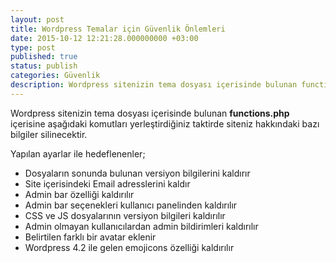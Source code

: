 ```yaml
---
layout: post
title: Wordpress Temalar için Güvenlik Önlemleri
date: 2015-10-12 12:21:28.000000000 +03:00
type: post
published: true
status: publish
categories: Güvenlik
description: Wordpress sitenizin tema dosyası içerisinde bulunan functions.php içerisine aşağıdaki komutları yerleştirdiğiniz taktirde siteniz hakkındaki bazı
---
```


Wordpress sitenizin tema dosyası içerisinde bulunan **functions.php** içerisine aşağıdaki komutları yerleştirdiğiniz taktirde siteniz hakkındaki bazı bilgiler silinecektir.

Yapılan ayarlar ile hedeflenenler;

- Dosyaların sonunda bulunan versiyon bilgilerini kaldırır
- Site içerisindeki Email adresslerini kaldır
- Admin bar özelliği kaldırılır
- Admin bar seçenekleri kullanıcı panelinden kaldırılır
- CSS ve JS dosyalarının versiyon bilgileri kaldırılır
- Admin olmayan kullanıcılardan admin bildirimleri kaldırılır
- Belirtilen farklı bir avatar eklenir
- Wordpress 4.2 ile gelen emojicons özelliği kaldırılır

<script src="https://gist.github.com/MertcanGokgoz/51217d670e3e4fa4b6f0.js"></script>
